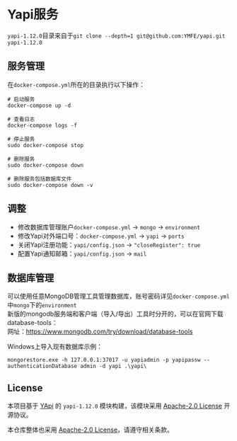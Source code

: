 # Yapi服务

`yapi-1.12.0`目录来自于`git clone --depth=1 git@github.com:YMFE/yapi.git yapi-1.12.0`

## 服务管理

在`docker-compose.yml`所在的目录执行以下操作：

```shell
# 启动服务
docker-compose up -d

# 查看日志
docker-compose logs -f

# 停止服务
sudo docker-compose stop

# 删除服务
sudo docker-compose down

# 删除服务包括数据库文件
sudo docker-compose down -v
```

## 调整

- 修改数据库管理账户`docker-compose.yml` -> `mongo` -> `environment`
- 修改Yapi对外端口号：`docker-compose.yml` -> `yapi` -> `ports`
- 关闭Yapi注册功能：`yapi/config.json` -> `"closeRegister": true`
- 配置Yapi通知邮箱：`yapi/config.json` -> `mail`

## 数据库管理

可以使用任意MongoDB管理工具管理数据库，账号密码详见`docker-compose.yml`中`mongo`下的`environment`  
新版的mongodb服务端和客户端（导入/导出）工具时分开的，可以在官网下载database-tools：  
网址：https://www.mongodb.com/try/download/database-tools  

Windows上导入现有数据库示例：

```shell
mongorestore.exe -h 127.0.0.1:37017 -u yapiadmin -p yapipassw --authenticationDatabase admin -d yapi .\yapi\
```

## License

本项目基于 [YApi](https://github.com/YMFE/yapi) 的 `yapi-1.12.0` 模块构建，该模块采用 [Apache-2.0 License](./LICENSE) 开源协议。

本仓库整体也采用 [Apache-2.0 License](./LICENSE)，请遵守相关条款。
